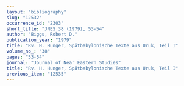 ```yaml
---
layout: "bibliography"
slug: "12532"
occurrence_id: "2303"
short_title: "JNES 38 (1979), 53-54"
author: "Biggs, Robert D."
publication_year: "1979"
title: "Rv. H. Hunger, Spätbabylonische Texte aus Uruk, Teil I"
volume_no_: "38"
pages: "53-54"
journal: "Journal of Near Eastern Studies"
title: "Rv. H. Hunger, Spätbabylonische Texte aus Uruk, Teil I"
previous_item: "12535"
---
```

